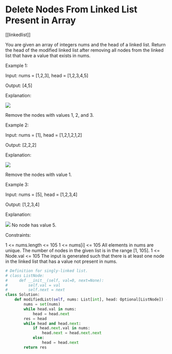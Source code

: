 # Delete Nodes From Linked List Present in Array

[[linkedlist]]

You are given an array of integers nums and the head of a linked list. Return the head of the modified linked list after removing all nodes from the linked list that have a value that exists in nums.

Example 1:

Input: nums = [1,2,3], head = [1,2,3,4,5]

Output: [4,5]

Explanation:

![](https://assets.leetcode.com/uploads/2024/06/11/linkedlistexample0.png)

Remove the nodes with values 1, 2, and 3.

Example 2:

Input: nums = [1], head = [1,2,1,2,1,2]

Output: [2,2,2]

Explanation:

![](https://assets.leetcode.com/uploads/2024/06/11/linkedlistexample1.png)

Remove the nodes with value 1.

Example 3:

Input: nums = [5], head = [1,2,3,4]

Output: [1,2,3,4]

Explanation:

![](https://assets.leetcode.com/uploads/2024/06/11/linkedlistexample2.png)
No node has value 5.

Constraints:

1 <= nums.length <= 105
1 <= nums[i] <= 105
All elements in nums are unique.
The number of nodes in the given list is in the range [1, 105].
1 <= Node.val <= 105
The input is generated such that there is at least one node in the linked list that has a value not present in nums.

```python
# Definition for singly-linked list.
# class ListNode:
#     def __init__(self, val=0, next=None):
#         self.val = val
#         self.next = next
class Solution:
    def modifiedList(self, nums: List[int], head: Optional[ListNode]) -> Optional[ListNode]:
        nums = set(nums)
        while head.val in nums:
            head = head.next
        res = head
        while head and head.next:
            if head.next.val in nums:
                head.next = head.next.next
            else:
                head = head.next
        return res
```

